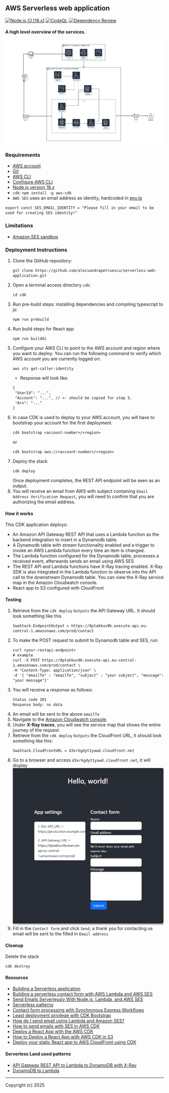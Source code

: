 ## AWS Serverless web application
[![Node.js CI [18.x]](https://github.com/alecsandrapetruescu/serverless-web-application/actions/workflows/node.js.yml/badge.svg)](https://github.com/alecsandrapetruescu/serverless-web-application/actions/workflows/node.js.yml)
[![CodeQL](https://github.com/alecsandrapetruescu/serverless-web-application/actions/workflows/codeql.yml/badge.svg)](https://github.com/alecsandrapetruescu/serverless-web-application/actions/workflows/codeql.yml)
[![Dependency Review](https://github.com/alecsandrapetruescu/serverless-web-application/actions/workflows/dependency-review.yml/badge.svg)](https://github.com/alecsandrapetruescu/serverless-web-application/actions/workflows/dependency-review.yml)
#### A high level overview of the services.

![serverless-web-application-web-form-services.jpg](serverless-web-application-web-form-services.jpg)
### Requirements
- [AWS account](https://portal.aws.amazon.com/gp/aws/developer/registration/index.html)
- [Git](https://gist.github.com/alecsandrapetruescu/5aa99039842186ea8864d9ac10f73553)
- [AWS CLI](https://gist.github.com/alecsandrapetruescu/78a17b5c2e530787fea25814f6ccbc53)
- [Configure AWS CLI](README_AWSCLI_CONFIGURATION.md)
- [Node.js version 18.x](https://gist.github.com/alecsandrapetruescu/9e5d1b02f2a9644b14257c101c8dd332)
- `cdk`: `npm install -g aws-cdk`
- `AWS SES` uses an email address as identity, hardcoded in [env.ts](./cdk/env.ts)
```
export const SES_EMAIL_IDENTITY = "Please fill in your email to be used for creating SES identity!"
```
### Limitations
- [Amazon SES sandbox](https://docs.aws.amazon.com/ses/latest/dg/request-production-access.html)

### Deployment Instructions

1. Clone the GitHub repository:
    ``` 
    git clone https://github.com/alecsandrapetruescu/serverless-web-application.git
    ```
2. Open a terminal access directory `cdk`:
    ```
    cd cdk
    ```
3. Run pre-build steps: installing dependencies and compiling typescript to js:
    ```
    npm run prebuild
    ```
4. Run build steps for React app
    ```
    npm run buildUi
    ```
5. Configure your AWS CLI to point to the AWS account and region where you want to deploy. You can run the following command to verify which AWS account you are currently logged on:
    ```
    aws sts get-caller-identity
    ```
   * Response will look like:
   ```
   {
    "UserId": "...",
    "Account": "...", // <- should be copied for step 5.
    "Arn": "..."
   }
   ```
6. In case CDK is used to deploy to your AWS account, you will have to bootstrap your account for the first deployment.
    ```
    cdk bootstrap <account-number>/<region>
    ```
    or 
    ```
    cdk bootstrap aws://<account-number>/<region>
    ```
7. Deploy the stack
    ```
    cdk deploy
    ```
   Once deployment completes, the REST API endpoint will be seen as an output.
8. You will receive an email from AWS with subject containing `Email Address Verification Request`, you will need to
confirm that you are authorizing the email address.

#### How it works

This CDK application deploys:
* An Amazon API Gateway REST API that uses a Lambda function as the backend integration to 
insert in a Dynamodb table. 
* A Dynamodb table with stream functionality enabled and a trigger to invoke an AWS Lambda function every time an item is changed.
* The Lambda function configured for the Dynamodb table, processes a received event, afterwards sends an email using AWS SES
* The REST API and Lambda functions have X-Ray tracing enabled. 
X-Ray SDK is also integrated in the Lambda function to observe into the API call to the downstream Dynamodb table. 
You can view the X-Ray service map in the Amazon Cloudwatch console.
* React app to S3 configured with CloudFront

#### Testing

1. Retrieve from the `cdk deploy` `Outputs` the API Gateway URL. It should look something like this
    ```
    SwaStack.EndpointOutput = https://8ptakkuv9b.execute-api.eu-central-1.amazonaws.com/prod/contact
    ```
2. To make the POST request to submit to Dynamodb table and SES, run:
    ```
    curl <your-restapi-endpoint>
    # example
    curl -X POST https://8ptakkuv9b.execute-api.eu-central-1.amazonaws.com/prod/contact \
   -H "Content-Type: application/json" \
   -d '{ "emailTo" : "emailTo", "subject" : "your subject", "message": "your message"}'  
    ```
3. You will receive a response as follows:
    ```
   Status code 201
   Response body: no data
    ```
4. An email will be sent to the above `emailTo` 
5. Navigate to the [Amazon Cloudwatch console](https://console.aws.amazon.com/cloudwatch). 
6. Under **X-Ray traces**, you will see the service map that shows the entire journey of the request.
7. Retrieve from the `cdk deploy` `Outputs` the CloudFront URL, It should look something like this:
   ```
   SwaStack.CloudFrontURL = d3vrkgdyt1yawd.cloudfront.net
   ```
8. Go to a browser and access `d3vrkgdyt1yawd.cloudfront.net`, it will display
   ![contact-form.png](contact-form.png)
9. Fill in the `Contact form` and click `Send`, a thank you for contacting us email will be sent to the filled in `Email address`

#### Cleanup

Delete the stack

```
cdk destroy
```

#### Resources
- [Building a Serverless application](https://aws.amazon.com/getting-started/hands-on/build-serverless-web-app-lambda-apigateway-s3-dynamodb-cognito/)
- [Building a serverless contact form with AWS Lambda and AWS SES](https://awstip.com/building-a-serverless-contact-form-with-aws-lambda-and-aws-ses-6c07de5323)
- [Send Emails Serverlessly With Node.js, Lambda, and AWS SES](https://betterprogramming.pub/send-emails-serverlessly-with-node-js-lambda-and-aws-ses-186cba40d695)
- [Serverless patterns](https://serverlessland.com/patterns)
- [Contact form processing with Synchronous Express Workflows](https://github.com/aws-samples/contact-form-processing-with-synchronous-express-workflows)
- [Least deployment privilege with CDK Bootstrap](https://betterdev.blog/cdk-bootstrap-least-deployment-privilege/)
- [How do I send email using Lambda and Amazon SES?](https://aws.amazon.com/premiumsupport/knowledge-center/lambda-send-email-ses/)
- [How to send emails with SES in AWS CDK](https://bobbyhadz.com/blog/aws-ses-send-emails)
- [Deploy a React App with the AWS CDK](https://andrewevans.dev/blog/2023-02-21-deploy-a-react-app-with-the-aws-cdk/)
- [How to Deploy a React App with AWS CDK in S3](https://aws.plainenglish.io/how-to-deploy-a-react-app-with-aws-cdk-in-s3-aa9f8cb0e4a3)
- [Deploy your static React app to AWS CloudFront using CDK](https://paulallies.medium.com/deploy-your-static-react-app-to-aws-cloudfront-using-cdk-e53287e0052e)
#### Serverless Land used patterns
- [API Gateway REST API to Lambda to DynamoDB with X-Ray](https://serverlessland.com/patterns/apigw-lambda-dynamodb-xray-cdk)
- [DynamoDB to Lambda](https://serverlessland.com/patterns/dynamodb-lambda-cdk)


----
Copyright (c) 2025
